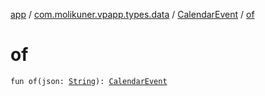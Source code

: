 [app](../../index.md) / [com.molikuner.vpapp.types.data](../index.md) / [CalendarEvent](index.md) / [of](./of.md)

# of

`fun of(json: `[`String`](https://kotlinlang.org/api/latest/jvm/stdlib/kotlin/-string/index.html)`): `[`CalendarEvent`](index.md)